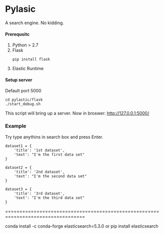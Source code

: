 # Pylasic
A search engine. No kidding.
#### Prerequsitc
1. Python > 2.7
2. Flask
    ```
    pip install flask
    ```
3. Elastic Runtime

#### Setup server
Default port 5000
```
cd pylastic/flask
./start_debug.sh
```
This script will bring up a server.
Now in broswer: http://127.0.0.1:5000/

### Example
Try type anythins in search box and press Enter.
```
dataset1 = {
    'title': '1st dataset',
    'text': "I'm the first data set"
}

dataset2 = {
    'title': '2nd dataset',
    'text': "I'm the second data set"
}

dataset3 = {
    'title': '3rd dataset',
    'text': "I'm the third data set"
}
```
==================================================================================

conda install -c conda-forge elasticsearch=5.3.0
or 
pip install elasticsearch